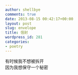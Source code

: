 ```yaml
---
author: shellbye
comments: true
date: 2013-08-15 00:42:17+00:00
layout: post
slug: envelope
title: 信封
wordpress_id: 281
categories:
- poetry
---
```


有时候我不想被拆开  
因为我想保守一个秘密  

